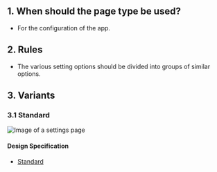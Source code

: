 ## 1. When should the page type be used? 
*   For the configuration of the app.

## 2. Rules 
*   The various setting options should be divided into groups of similar options.

## 3. Variants 
### 3.1 Standard
![Image of a settings page](https://raw.githubusercontent.com/sbb-design-systems/design-system-mobile-documentation/master/documentation/page-types/settings/images/MS04.png 'class: image')

#### Design Specification
*   [Standard](https://sbb.invisionapp.com/d/main#/console/14051805/323023911/inspect)